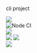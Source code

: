 cli project 

<a href="https://codeclimate.com/github/muzzai/frontend-project-lvl2/maintainability"><img src="https://api.codeclimate.com/v1/badges/48ab6414e848ffe6dd2a/maintainability" /></a>
<br>![Node CI](https://github.com/muzzai/frontend-project-lvl2/workflows/Node%20CI/badge.svg)
<br><a href="https://asciinema.org/a/5u85AuECVJ8G6G3y9J9mRWKlG" target="_blank"><img src="https://asciinema.org/a/5u85AuECVJ8G6G3y9J9mRWKlG.svg" /></a>
<br><a href="https://asciinema.org/a/RIWpZW4cw8syuhXCNA3ORwAho" target="_blank"><img src="https://asciinema.org/a/RIWpZW4cw8syuhXCNA3ORwAho.svg" /></a>
<a href="https://asciinema.org/a/CMVOudiFveWT8Ug6pFZr98GZB" target="_blank"><img src="https://asciinema.org/a/CMVOudiFveWT8Ug6pFZr98GZB.svg" /></a>
<br> <a href="https://asciinema.org/a/8BJ0bS9c412CKYX2KzNkPcy0v" target="_blank"><img src="https://asciinema.org/a/8BJ0bS9c412CKYX2KzNkPcy0v.svg" /></a>